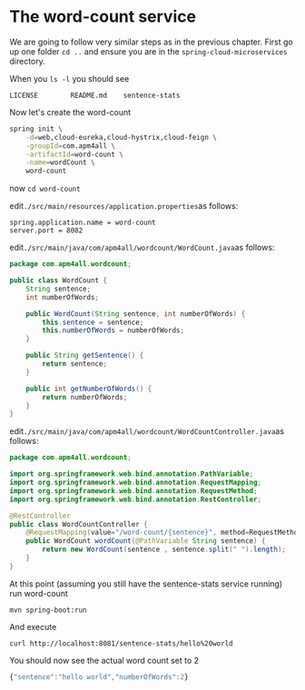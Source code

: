 # The word-count service

We are going to follow very similar steps as in the previous chapter. First go up one folder `cd ..` and ensure you are in the `spring-cloud-microservices`  directory.

When you `ls -l` you should see

```
LICENSE        README.md    sentence-stats
```

Now let's create the word-count

```bash
spring init \
    -d=web,cloud-eureka,cloud-hystrix,cloud-feign \
    -groupId=com.apm4all \
    -artifactId=word-count \
    -name=wordCount \
    word-count
```

now `cd word-count`

edit`./src/main/resources/application.properties`as follows:

```
spring.application.name = word-count
server.port = 8082
```

edit`./src/main/java/com/apm4all/wordcount/WordCount.java`as follows:

```java
package com.apm4all.wordcount;

public class WordCount {
    String sentence;
    int numberOfWords;

    public WordCount(String sentence, int numberOfWords) {
        this.sentence = sentence;
        this.numberOfWords = numberOfWords;
    }

    public String getSentence() {
        return sentence;
    }

    public int getNumberOfWords() {
        return numberOfWords;
    }
}
```

edit`./src/main/java/com/apm4all/wordcount/WordCountController.java`as follows:

```java
package com.apm4all.wordcount;

import org.springframework.web.bind.annotation.PathVariable;
import org.springframework.web.bind.annotation.RequestMapping;
import org.springframework.web.bind.annotation.RequestMethod;
import org.springframework.web.bind.annotation.RestController;

@RestController
public class WordCountController {
    @RequestMapping(value="/word-count/{sentence}", method=RequestMethod.GET)
    public WordCount wordCount(@PathVariable String sentence) {
        return new WordCount(sentence , sentence.split(" ").length);
    }
}
```

At this point \(assuming you still have the sentence-stats service running\) run word-count

```
mvn spring-boot:run
```

And execute

```
curl http://localhost:8081/sentence-stats/hello%20world
```

You should now see the actual word count set to 2

```js
{"sentence":"hello world","numberOfWords":2}
```



